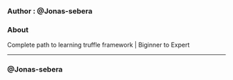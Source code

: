 ### Author : @Jonas-sebera

### About 
Complete path to learning truffle framework | Biginner to Expert

<hr>

### @Jonas-sebera